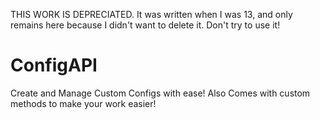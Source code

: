 THIS WORK IS DEPRECIATED.
It was written when I was 13, and only remains here because I didn't want to delete it. Don't try to use it!


# ConfigAPI
Create and Manage Custom Configs with ease! Also Comes with custom methods to make your work easier!
